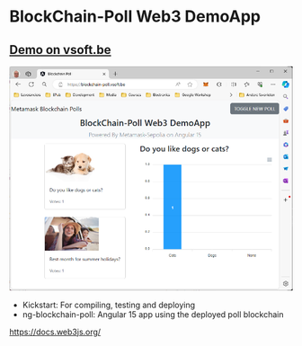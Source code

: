 # BlockChain-Poll Web3 DemoApp

## [Demo on vsoft.be][BlockchainPoll]

![BlockChain-Poll](img/blockchain-poll.png)

- Kickstart: For compiling, testing and deploying
- ng-blockchain-poll: Angular 15 app using the deployed poll blockchain

https://docs.web3js.org/

[BlockchainPoll]: https://blockchain-poll.vsoft.be/
